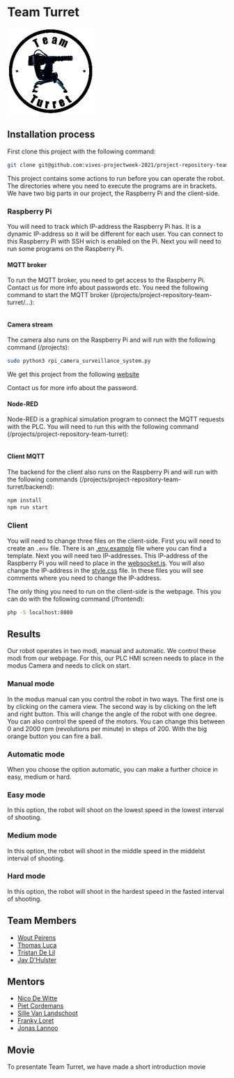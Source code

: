 # Team Turret

![Team Turret img](./img/TeamTurretWhite.png)

## Installation process

First clone this project with the following command:

```bash
git clone git@github.com:vives-projectweek-2021/project-repository-team-turret.git
```

This project contains some actions to run before you can operate the robot. The directories where you need to execute the programs are in brackets. We have two big parts in our project, the Raspberry Pi and the client-side.

### Raspberry Pi

You will need to track which IP-address the Raspberry Pi has. It is a dynamic IP-address so it will be different for each user. You can connect to this Raspberry Pi with SSH wich is enabled on the Pi. Next you will need to run some programs on the Raspberry Pi.

#### MQTT broker

To run the MQTT broker, you need to get access to the Raspberry Pi. Contact us for more info about passwords etc.
You need the following command to start the MQTT broker (/projects/project-repository-team-turret/...):

```bash

```

#### Camera stream

The camera also runs on the Raspberry Pi and will run with the following command (/projects):

```bash
sudo python3 rpi_camera_surveillance_system.py
```

We get this project from the following [website](https://picamera.readthedocs.io/en/latest/recipes2.html#web-streaming)

Contact us for more info about the password.

#### Node-RED

Node-RED is a graphical simulation program to connect the MQTT requests with the PLC. You will need to run this with the following command (/projects/project-repository-team-turret):

```bash

```

#### Client MQTT

The backend for the client also runs on the Raspberry Pi and will run with the following commands (/projects/project-repository-team-turret/backend):

```bash
npm install
npm run start
```

### Client

You will need to change three files on the client-side. First you will need to create an `.env` file. There is an [.env.example](/backend/.env.example) file where you can find a template. Next you will need two IP-addresses. This IP-address of the Raspberry Pi you will need to place in the [websocket.js](/frontend/src/websocket.js). You will also change the IP-address in the [style.css](/frontend/styles/style.css) file. In these files you will see comments where you need to change the IP-address.

The only thing you need to run on the client-side is the webpage. This you can do with the following command (/frontend):

```bash
php -S localhost:8080
```

## Results

Our robot operates in two modi, manual and automatic. We control these modi from our webpage. For this, our PLC HMI screen needs to place in the modus Camera and needs to click on start.

### Manual mode

In the modus manual can you control the robot in two ways. The first one is by clicking on the camera view. The second way is by clicking on the left and right button. This will change the angle of the robot with one degree. You can also control the speed of the motors. You can change this between 0 and 2000 rpm (revolutions per minute) in steps of 200. With the big orange button you can fire a ball.

### Automatic mode

When you choose the option automatic, you can make a further choice in easy, medium or hard.

### Easy mode

In this option, the robot will shoot on the lowest speed in the lowest interval of shooting.

### Medium mode

In this option, the robot will shoot in the middle speed in the middelst interval of shooting.

### Hard mode

In this option, the robot will shoot in the hardest speed in the fasted interval of shooting.

## Team Members

- [Wout Peirens](https://github.com/wout297)
- [Thomas Luca](https://github.com/ThomasLuca)
- [Tristan De Lil](https://github.com/TristanDeLil)
- [Jay D'Hulster](https://github.com/JayDHulster)

## Mentors

- [Nico De Witte](https://github.com/BioBoost)
- [Piet Cordemans](https://github.com/pcordemans)
- [Sille Van Landschoot](https://github.com/sillevl)
- [Franky Loret](https://github.com/frankyloret)
- [Jonas Lannoo](https://github.com/JonasLannoo)

## Movie

To presentate Team Turret, we have made a short introduction movie <!--[on Youtube](https...) -->
